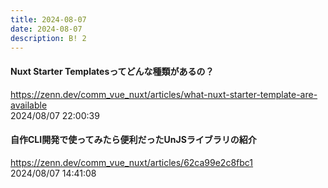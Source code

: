 ```yaml
---
title: 2024-08-07
date: 2024-08-07
description: B! 2
---
```


#### Nuxt Starter Templatesってどんな種類があるの？
https://zenn.dev/comm_vue_nuxt/articles/what-nuxt-starter-template-are-available<br>
2024/08/07 22:00:39<br>


#### 自作CLI開発で使ってみたら便利だったUnJSライブラリの紹介
https://zenn.dev/comm_vue_nuxt/articles/62ca99e2c8fbc1<br>
2024/08/07 14:41:08<br>


